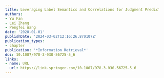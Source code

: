 ```yaml
---
title: Leveraging Label Semantics and Correlations for Judgment Prediction
authors:
- Yu Fan
- Lei Zhang
- Pengfei Wang
date: '2020-01-01'
publishDate: '2024-03-02T12:16:26.870107Z'
publication_types:
- chapter
publication: '*Information Retrieval*'
doi: 10.1007/978-3-030-56725-5_6
links:
- name: URL
  url: https://link.springer.com/10.1007/978-3-030-56725-5_6
---
```

